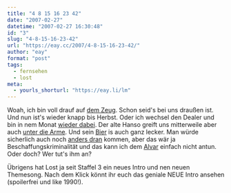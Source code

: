 ```yaml
---
title: "4 8 15 16 23 42"
date: "2007-02-27"
datetime: "2007-02-27 16:30:48"
id: "3"
slug: "4-8-15-16-23-42"
url: "https://eay.cc/2007/4-8-15-16-23-42/"
author: "eay"
format: "post"
tags:
  - fernsehen
  - lost
meta:
  - yourls_shorturl: "https://eay.li/lm"
---
```


Woah, ich bin voll drauf auf [dem Zeug](http://de.wikipedia.org/wiki/Lost_(Fernsehserie)). Schon seid's bei uns draußen ist. Und nun ist's wieder knapp bis Herbst. Oder ich wechsel den Dealer und bin in nem Monat [wieder dabei](http://www.cinefacts.de/news/news.php?newsid=6263). Der alte Hanso greift uns mitterweile aber auch [unter die Arme](http://youtube.com/watch?v=_PPCCcXarkc). Und sein [Bier](http://www.flickr.com/photos/eay/404558665/) is auch ganz lecker. Man würde sicherlich auch noch [anders dran](http://www.google.com/search?q=lost+torrent) kommen, aber das wär ja Beschaffungskriminalität und das kann ich dem [Alvar](http://de.lostpedia.com/wiki/Alvar_Hanso) einfach nicht antun. Oder doch? Wer tut's ihm an?

Übrigens hat Lost ja seit Staffel 3 ein neues Intro und nen neuen Themesong. Nach dem Klick könnt ihr euch das geniale NEUE Intro ansehen (spoilerfrei und like 1990!).
